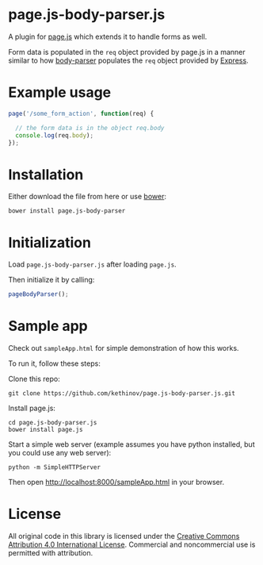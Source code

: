 page.js-body-parser.js
===

A plugin for [page.js](http://visionmedia.github.io/page.js/) which extends it to handle forms as well.

Form data is populated in the `req` object provided by page.js in a manner similar to how [body-parser](https://github.com/expressjs/body-parser) populates the `req` object provided by [Express](http://expressjs.com/).

Example usage
===

```js
page('/some_form_action', function(req) {

  // the form data is in the object req.body
  console.log(req.body);
});
```

Installation
===

Either download the file from here or use [bower](http://bower.io/):

```
bower install page.js-body-parser
```

Initialization
===

Load `page.js-body-parser.js` after loading `page.js`.

Then initialize it by calling: 

```js
pageBodyParser();
```

Sample app
===

Check out `sampleApp.html` for simple demonstration of how this works.

To run it, follow these steps:

Clone this repo:

```
git clone https://github.com/kethinov/page.js-body-parser.js.git
```

Install page.js:

```
cd page.js-body-parser.js
bower install page.js
```

Start a simple web server (example assumes you have python installed, but you could use any web server):

```
python -m SimpleHTTPServer
```

Then open [http://localhost:8000/sampleApp.html](http://localhost:8000/) in your browser.

License
===

All original code in this library is licensed under the [Creative Commons Attribution 4.0 International License](http://creativecommons.org/licenses/by/4.0)</a>. Commercial and noncommercial use is permitted with attribution.